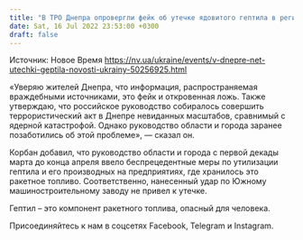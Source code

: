 ```yaml
---
title: "В ТРО Днепра опровергли фейк об утечке ядовитого гептила в регионе"
date: Sat, 16 Jul 2022 23:53:00 +0300
draft: false
---
```

Источник: Новое Время https://nv.ua/ukraine/events/v-dnepre-net-utechki-geptila-novosti-ukrainy-50256925.html


«Уверяю жителей Днепра, что информация, распространяемая враждебными источниками, это фейк и откровенная ложь. Также утверждаю, что российское руководство собиралось совершить террористический акт в Днепре невиданных масштабов, сравнимый с ядерной катастрофой. Однако руководство области и города заранее позаботились об этой проблеме», — сказал он.

Корбан добавил, что руководство области и города с первой декады марта до конца апреля ввело беспрецедентные меры по утилизации гептила и его производных на предприятиях, где хранилось это ракетное топливо. Соответственно, нанесенный удар по Южному машиностроительному заводу не привел к утечке.

Гептил – это компонент ракетного топлива, опасный для человека.

Присоединяйтесь к нам в соцсетях Facebook, Telegram и Instagram.
